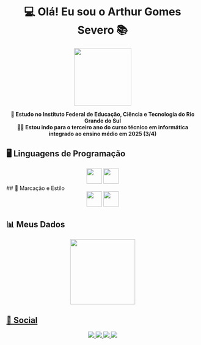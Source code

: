 
 
<h1 align="center">💻 Olá! Eu sou o Arthur Gomes Severo 📚</h1>
<p align="center">
  <img src="https://ifrs.edu.br/wp-content/uploads/2022/08/Logo-IFRS-cores-sem-fundo-Horizontal.png" height="150px">
</p>

<p align="center">
  <strong>🏫 Estudo no Instituto Federal de Educação, Ciência e Tecnologia do Rio Grande do Sul</strong><br>
  <strong>👨‍💻 Estou indo para o terceiro ano do curso técnico em informática integrado ao ensino médio em 2025 (3/4)</strong><br>

## 🖥️ Linguagens de Programação
<div align="center">
  <img height="40em" src="https://cdn.jsdelivr.net/gh/devicons/devicon@latest/icons/python/python-original.svg" />
  <img height="40em" src="https://cdn.jsdelivr.net/gh/devicons/devicon@latest/icons/java/java-original.svg" />
</div>
## 🎨 Marcação e Estilo
<div align="center">
  <img height="40em" src="https://cdn.jsdelivr.net/gh/devicons/devicon@latest/icons/html5/html5-original-wordmark.svg"/>
  <img height="40em" src="https://cdn.jsdelivr.net/gh/devicons/devicon@latest/icons/css3/css3-original-wordmark.svg" />
</div>
          
                    
          
          
</p>


## 📊 Meus Dados
<p align="center">
  <a href = "https://beacons.ai/mercuriohg">
  <img height="170em" src = "https://github-readme-stats.vercel.app/api/top-langs/?username=mercuriohg&layout=compact&langs_count=16&theme=dracula">
</p>

## 📱 Social
<div>
  <p align="center">
  <a href = "https://www.instagram.com/arthursg14/"><img src = "https://img.shields.io/badge/Instagram-E4405F?style=for-the-badge&logo=instagram&logoColor=white">
  <a href = "https://br.pinterest.com/mercuriohg16/"><img src = "https://img.shields.io/badge/Pinterest-%23E60023.svg?&style=for-the-badge&logo=Pinterest&logoColor=white">
  <a href = "https://www.linkedin.com/in/arthur-gomes-629537345/"><img src = "https://img.shields.io/badge/LinkedIn-0077B5?style=for-the-badge&logo=linkedin&logoColor=white">
  <a href = "https://github.com/mercuriohg"><img src = "https://img.shields.io/badge/GitHub-100000?style=for-the-badge&logo=github&logoColor=white">
  </p>
</div>
